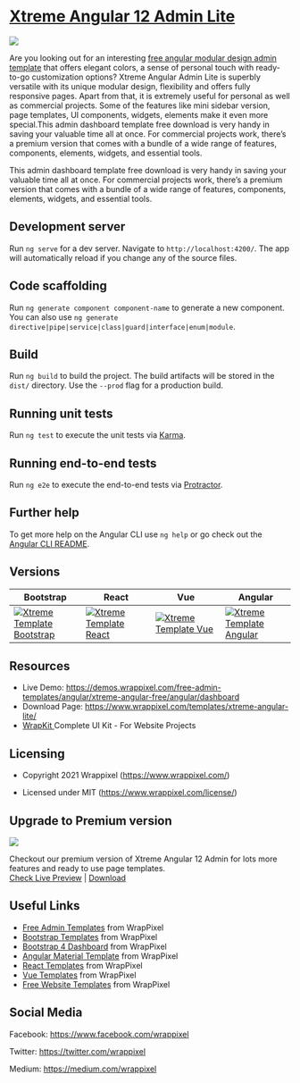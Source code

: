 <!-- # xtreme-admin-angular 12, 11, 10, 9, 8 and 7 lite -->
<!-- Heading of Template -->
<h1>
  <a href="https://wrappixel.com/demos/free-admin-templates/xtreme-angular-lite/angular/dashboard">Xtreme Angular 12 Admin Lite</a>
</h1>

<!-- Main image of Template -->
<a target="_blank" href="https://www.wrappixel.com/wp-content/uploads/edd/2020/04/xtreme-angular-lite-y.jpg">
  <img src="https://www.wrappixel.com/wp-content/uploads/edd/2020/04/xtreme-angular-lite-y.jpg" />
</a>

<!-- Description of Template -->
<p>
 Are you looking out for an interesting <a href="https://www.wrappixel.com/templates/category/angular-templates/">free angular modular design admin template</a> that offers elegant colors, a sense of personal touch with ready-to-go customization options? Xtreme Angular Admin Lite is superbly versatile with its unique modular design, flexibility and offers fully responsive pages. Apart from that, it is extremely useful for personal as well as commercial projects. Some of the features like mini sidebar version, page templates, UI components, widgets, elements make it even more special.This admin dashboard template free download is very handy in saving your valuable time all at once. For commercial projects work, there’s a premium version that comes with a bundle of a wide range of features, components, elements, widgets, and essential tools.
</p>
<p>
  This admin dashboard template free download is very handy in saving your valuable time all at once. For commercial projects work, there’s a premium version that comes with a bundle of a wide range of features, components, elements, widgets, and essential tools.
</p>

<!-- <h4><a href="https://wrappixel.com/demos/free-admin-templates/xtreme-angular-lite/angular/starter">Free Version Demo Link</a></h4> -->

<!-- ## Pro Version -->

<!-- <a href="https://www.wrappixel.com/templates/xtreme-angular-admin/"><img src="https://www.wrappixel.com/wp-content/uploads/2019/01/xtreme-admin-angular-nw-1.jpg"/></a><br/>
<h4><a href="https://www.wrappixel.com/demos/angular-admin-templates/xtreme-angular/main/dashboard/classic">Demo</a></h4> -->

## Development server

Run `ng serve` for a dev server. Navigate to `http://localhost:4200/`. The app will automatically reload if you change any of the source files.

## Code scaffolding

Run `ng generate component component-name` to generate a new component. You can also use `ng generate directive|pipe|service|class|guard|interface|enum|module`.

## Build

Run `ng build` to build the project. The build artifacts will be stored in the `dist/` directory. Use the `--prod` flag for a production build.

## Running unit tests

Run `ng test` to execute the unit tests via [Karma](https://karma-runner.github.io).

## Running end-to-end tests

Run `ng e2e` to execute the end-to-end tests via [Protractor](http://www.protractortest.org/).

## Further help

To get more help on the Angular CLI use `ng help` or go check out the [Angular CLI README](https://github.com/angular/angular-cli/blob/master/README.md).

<!-- Versions of Template -->
<h2><a id="user-content-versions" class="anchor" aria-hidden="true" href="#versions"></a>Versions</h2>
<table>
<thead>
<tr>
<th>Bootstrap</th>
<th>React</th>
<th>Vue</th>
<th>Angular</th>
</tr>
</thead>
<tbody>
<tr>
<td>
  <a href="https://www.wrappixel.com/templates/xtremeadmin/" rel="nofollow" width="150px">
    <img src="https://www.wrappixel.com/wp-content/uploads/edd/2020/04/xtreme-bootstrap-admin-y.jpg" alt="Xtreme Template  Bootstrap" style="max-width:150px;">
  </a>
</td>
<td>
  <a href="https://www.wrappixel.com/templates/xtreme-react-redux-admin/" rel="nofollow" width="150px">
    <img src="https://www.wrappixel.com/wp-content/uploads/edd/2020/04/xtreme-react-admin-template-y.jpg" alt="Xtreme Template  React" style="max-width:150px;">
  </a>
</td>
<td>
  <a href="https://www.wrappixel.com/templates/xtreme-vuesax-admin-pro/" rel="nofollow" width="150px">
    <img src="https://www.wrappixel.com/wp-content/uploads/edd/2020/04/xtreme-vuesax-admin-y.jpg" alt="Xtreme Template  Vue" style="max-width:150px;">
  </a>
</td>
  <td>
  <a href="https://www.wrappixel.com/templates/xtreme-angular-admin/" rel="nofollow" width="150px">
    <img src="https://www.wrappixel.com/wp-content/uploads/edd/2020/04/xtreme-angular-admin-y.jpg" alt="Xtreme Template  Angular" style="max-width:150px;">
  </a>
</td>
</tr>
</tbody>
</table>

<!-- Resources of Template -->
<h2>Resources</h2>
<ul>
<li>  
  Live Demo: <a href="https://demos.wrappixel.com/free-admin-templates/angular/xtreme-angular-free/angular/dashboard" rel="nofollow">https://demos.wrappixel.com/free-admin-templates/angular/xtreme-angular-free/angular/dashboard</a>
</li>
<li>
    Download Page: <a href="https://www.wrappixel.com/templates/xtreme-angular-lite/" rel="nofollow">
  https://www.wrappixel.com/templates/xtreme-angular-lite/</a>
</li>
<li>
    <a href="https://www.wrappixel.com/templates/wrapkit/#demos" rel="nofollow">WrapKit </a>Complete UI Kit - For Website Projects
</li>
</ul>

<!-- Licensing of Template -->
<h2>Licensing</h2>
<ul>
  <li>
    <p>Copyright 2021 Wrappixel (<a href="https://www.wrappixel.com/" rel="nofollow">https://www.wrappixel.com/</a>)</p>
  </li>
  <li>
    <p>Licensed under MIT (<a href="https://www.wrappixel.com/license/">https://www.wrappixel.com/license/</a>)</p>
  </li>
</ul>


<!-- Upgrade to Premium version of Template -->
<h2>Upgrade to Premium version</h2>
<a target="_blank" href="https://www.wrappixel.com/templates/xtreme-angular-admin/">
  <img src="https://www.wrappixel.com/wp-content/uploads/edd/2020/04/xtreme-angular-admin-y.jpg" />
</a>
<p>
   Checkout our premium version of Xtreme Angular 12 Admin for lots more features and ready to use page templates.<br>
   <a href="https://demos.wrappixel.com/premium-admin-templates/angular/xtreme-angular/main/dashboard/classic">Check Live Preview</a> | <a href="https://www.wrappixel.com/templates/xtreme-angular-admin/">Download</a>
</p>

<!-- Useful Links of Template -->
<h2>Useful Links</h2>
<ul>
<li><a href="https://www.wrappixel.com/templates/category/admin-template/">Free Admin Templates</a> from WrapPixel</li>
<li><a href="https://www.wrappixel.com/">Bootstrap Templates</a> from WrapPixel</li>
<li><a href="https://www.wrappixel.com/templates/category/bootstrap-admin-templates/">Bootstrap 4 Dashboard</a> from WrapPixel</li>
<li><a href="https://www.wrappixel.com/templates/category/angular-templates/">Angular Material Template</a> from WrapPixel</li>
<li><a href="https://www.wrappixel.com/templates/category/react-templates/">React Templates</a> from WrapPixel</li>
<li><a href="https://www.wrappixel.com/templates/category/vuejs-templates/">Vue Templates</a> from WrapPixel</li>
<li><a href="https://www.wrappixel.com/templates/category/free-templates/">Free Website Templates</a> from WrapPixel</li>
</ul>

<!-- Social Media of Wrappixel -->
<h2>Social Media</h2>
<p>Facebook: <a href="https://www.facebook.com/wrappixel">https://www.facebook.com/wrappixel</a></p>
<p>Twitter: <a href="https://twitter.com/wrappixel">https://twitter.com/wrappixel</a></p>
<p>Medium: <a href="https://medium.com/wrappixel">https://medium.com/wrappixel</a></p>
